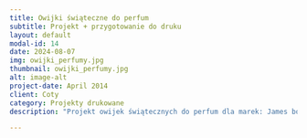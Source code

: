 ```yaml
---
title: Owijki świąteczne do perfum
subtitle: Projekt + przygotowanie do druku
layout: default
modal-id: 14
date: 2024-08-07
img: owijki_perfumy.jpg
thumbnail: owijki_perfumy.jpg
alt: image-alt
project-date: April 2014
client: Coty
category: Projekty drukowane
description: "Projekt owijek świątecznych do perfum dla marek: James bond, David Beckham, Beyonce. Przygotowanie pliku do druku."

---
```

